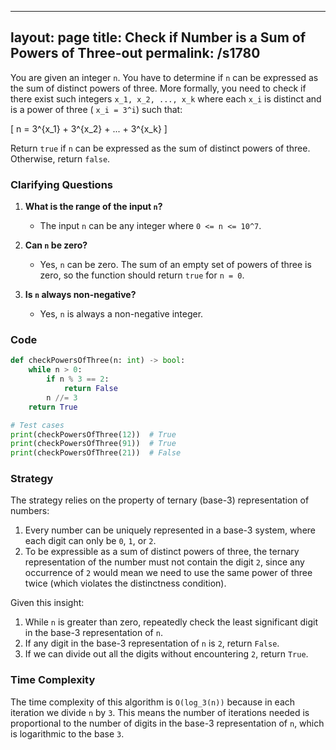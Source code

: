 
---
layout: page
title:  Check if Number is a Sum of Powers of Three-out
permalink: /s1780
---

You are given an integer `n`. You have to determine if `n` can be expressed as the sum of distinct powers of three. More formally, you need to check if there exist such integers `x_1, x_2, ..., x_k` where each `x_i` is distinct and is a power of three ( `x_i = 3^i`) such that:

\[ n = 3^{x_1} + 3^{x_2} + ... + 3^{x_k} \]

Return `true` if `n` can be expressed as the sum of distinct powers of three. Otherwise, return `false`.

### Clarifying Questions

1. **What is the range of the input `n`?**
   - The input `n` can be any integer where `0 <= n <= 10^7`.

2. **Can `n` be zero?**
   - Yes, `n` can be zero. The sum of an empty set of powers of three is zero, so the function should return `true` for `n = 0`.

3. **Is `n` always non-negative?**
   - Yes, `n` is always a non-negative integer.

### Code

```python
def checkPowersOfThree(n: int) -> bool:
    while n > 0:
        if n % 3 == 2:
            return False
        n //= 3
    return True

# Test cases
print(checkPowersOfThree(12))  # True
print(checkPowersOfThree(91))  # True
print(checkPowersOfThree(21))  # False
```

### Strategy

The strategy relies on the property of ternary (base-3) representation of numbers:

1. Every number can be uniquely represented in a base-3 system, where each digit can only be `0`, `1`, or `2`.
2. To be expressible as a sum of distinct powers of three, the ternary representation of the number must not contain the digit `2`, since any occurrence of `2` would mean we need to use the same power of three twice (which violates the distinctness condition).

Given this insight:
1. While `n` is greater than zero, repeatedly check the least significant digit in the base-3 representation of `n`.
2. If any digit in the base-3 representation of `n` is `2`, return `False`.
3. If we can divide out all the digits without encountering `2`, return `True`.

### Time Complexity

The time complexity of this algorithm is `O(log_3(n))` because in each iteration we divide `n` by `3`. This means the number of iterations needed is proportional to the number of digits in the base-3 representation of `n`, which is logarithmic to the base `3`.